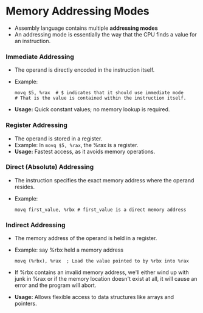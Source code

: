 # Memory Addressing Modes

- Assembly language contains multiple **addressing modes**
- An addressing mode is essentially the way that the CPU finds a value for an instruction.

### Immediate Addressing

- The operand is directly encoded in the instruction itself.

- Example:

  ```assembly
  movq $5, %rax  # $ indicates that it should use immediate mode
  # That is the value is contained within the instruction itself.
  ```

- **Usage:** Quick constant values; no memory lookup is required.

### Register Addressing

- The operand is stored in a register.
- Example: In `movq $5, %rax`, the %rax is a register.
- **Usage:** Fastest access, as it avoids memory operations.

### Direct (Absolute) Addressing

- The instruction specifies the exact memory address where the operand resides.

- Example:

  ```assembly
  movq first_value, %rbx # first_value is a direct memory address
  ```

### Indirect Addressing

- The memory address of the operand is held in a register.

- Example: say %rbx held a memory address

  ```assembly
  movq (%rbx), %rax  ; Load the value pointed to by %rbx into %rax
  ```

- If %rbx contains an invalid memory address, we'll either wind up with junk in %rax or if the memory location doesn't exist at all, it will cause an error and the program will abort.

- **Usage:** Allows flexible access to data structures like arrays and pointers.